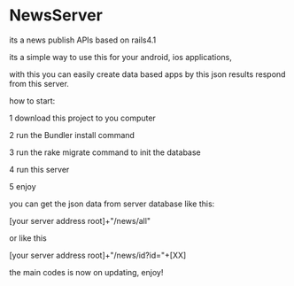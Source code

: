 # NewsServer
its a news publish APIs based on rails4.1

its a simple way to use this for your android, ios applications,

with this you can easily create data based apps by this json results respond from this server.

how to start:

1 download this project to you computer

2 run the Bundler install command

3 run the rake migrate command to init the database

4 run this server

5 enjoy


you can get the json data from server database like this:

[your server address root]+"/news/all"


or like this 

[your server address root]+"/news/id?id="+[XX]


the main codes is now on updating, enjoy!


